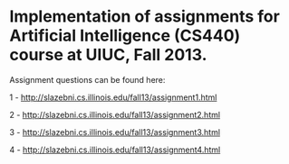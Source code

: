 # Implementation of assignments for Artificial Intelligence (CS440) course at UIUC, Fall 2013. #

Assignment questions can be found here:

1 - http://slazebni.cs.illinois.edu/fall13/assignment1.html

2 - http://slazebni.cs.illinois.edu/fall13/assignment2.html

3 - http://slazebni.cs.illinois.edu/fall13/assignment3.html

4 - http://slazebni.cs.illinois.edu/fall13/assignment4.html